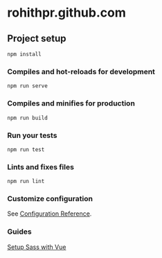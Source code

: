 # rohithpr.github.com

## Project setup
```
npm install
```

### Compiles and hot-reloads for development
```
npm run serve
```

### Compiles and minifies for production
```
npm run build
```

### Run your tests
```
npm run test
```

### Lints and fixes files
```
npm run lint
```

### Customize configuration
See [Configuration Reference](https://cli.vuejs.org/config/).


### Guides

[Setup Sass with Vue](https://dev.to/lynnewritescode/my-scss-setup-within-a-vue-cli-3-project-4jan)
